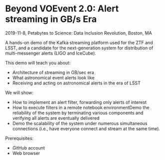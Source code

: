 # Beyond VOEvent 2.0: Alert streaming in GB/s Era
2019-11-8, Petabytes to Science: Data Inclusion Revolution, Boston, MA

A hands-on demo of the Kafka streaming platform used for the ZTF and LSST,
and a candidate for the next-generation system for distribution of
multi-messenger alerts (LIGO and IceCube).

This demo will teach you about:
 * Architecture of streaming in GB/sec era
 * What astronomical event alerts look like
 * Receiving and acting on astronomical alerts in the era of LSST

We will show:
* How to implement an alert filter, forwarding only alerts of interest
* How to execute filters in a remote notebook environmentDemo the
  reliability of the system by terminating various components and verifying
  all alerts are eventually delivered
* Demo the scalability of the system under numerous simultaneous connections (i.e., have everyone connect and stream at
the same time).

Prerequisites:
 * GitHub account
 * Web browser
